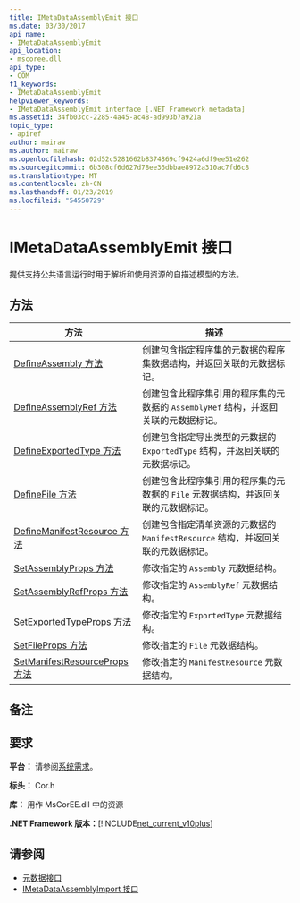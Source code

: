```yaml
---
title: IMetaDataAssemblyEmit 接口
ms.date: 03/30/2017
api_name:
- IMetaDataAssemblyEmit
api_location:
- mscoree.dll
api_type:
- COM
f1_keywords:
- IMetaDataAssemblyEmit
helpviewer_keywords:
- IMetaDataAssemblyEmit interface [.NET Framework metadata]
ms.assetid: 34fb03cc-2285-4a45-ac48-ad993b7a921a
topic_type:
- apiref
author: mairaw
ms.author: mairaw
ms.openlocfilehash: 02d52c5281662b8374869cf9424a6df9ee51e262
ms.sourcegitcommit: 6b308cf6d627d78ee36dbbae8972a310ac7fd6c8
ms.translationtype: MT
ms.contentlocale: zh-CN
ms.lasthandoff: 01/23/2019
ms.locfileid: "54550729"
---
```

# <a name="imetadataassemblyemit-interface"></a>IMetaDataAssemblyEmit 接口
提供支持公共语言运行时用于解析和使用资源的自描述模型的方法。  
  
## <a name="methods"></a>方法  
  
|方法|描述|  
|------------|-----------------|  
|[DefineAssembly 方法](../../../../docs/framework/unmanaged-api/metadata/imetadataassemblyemit-defineassembly-method.md)|创建包含指定程序集的元数据的程序集数据结构，并返回关联的元数据标记。|  
|[DefineAssemblyRef 方法](../../../../docs/framework/unmanaged-api/metadata/imetadataassemblyemit-defineassemblyref-method.md)|创建包含此程序集引用的程序集的元数据的 `AssemblyRef` 结构，并返回关联的元数据标记。|  
|[DefineExportedType 方法](../../../../docs/framework/unmanaged-api/metadata/imetadataassemblyemit-defineexportedtype-method.md)|创建包含指定导出类型的元数据的 `ExportedType` 结构，并返回关联的元数据标记。|  
|[DefineFile 方法](../../../../docs/framework/unmanaged-api/metadata/imetadataassemblyemit-definefile-method.md)|创建包含此程序集引用的程序集的元数据的 `File` 元数据结构，并返回关联的元数据标记。|  
|[DefineManifestResource 方法](../../../../docs/framework/unmanaged-api/metadata/imetadataassemblyemit-definemanifestresource-method.md)|创建包含指定清单资源的元数据的 `ManifestResource` 结构，并返回关联的元数据标记。|  
|[SetAssemblyProps 方法](../../../../docs/framework/unmanaged-api/metadata/imetadataassemblyemit-setassemblyprops-method.md)|修改指定的 `Assembly` 元数据结构。|  
|[SetAssemblyRefProps 方法](../../../../docs/framework/unmanaged-api/metadata/imetadataassemblyemit-setassemblyrefprops-method.md)|修改指定的 `AssemblyRef` 元数据结构。|  
|[SetExportedTypeProps 方法](../../../../docs/framework/unmanaged-api/metadata/imetadataassemblyemit-setexportedtypeprops-method.md)|修改指定的 `ExportedType` 元数据结构。|  
|[SetFileProps 方法](../../../../docs/framework/unmanaged-api/metadata/imetadataassemblyemit-setfileprops-method.md)|修改指定的 `File` 元数据结构。|  
|[SetManifestResourceProps 方法](../../../../docs/framework/unmanaged-api/metadata/imetadataassemblyemit-setmanifestresourceprops-method.md)|修改指定的 `ManifestResource` 元数据结构。|  
  
## <a name="remarks"></a>备注  
  
## <a name="requirements"></a>要求  
 **平台：** 请参阅[系统需求](../../../../docs/framework/get-started/system-requirements.md)。  
  
 **标头：** Cor.h  
  
 **库：** 用作 MsCorEE.dll 中的资源  
  
 **.NET Framework 版本：**[!INCLUDE[net_current_v10plus](../../../../includes/net-current-v10plus-md.md)]  
  
## <a name="see-also"></a>请参阅
- [元数据接口](../../../../docs/framework/unmanaged-api/metadata/metadata-interfaces.md)
- [IMetaDataAssemblyImport 接口](../../../../docs/framework/unmanaged-api/metadata/imetadataassemblyimport-interface.md)
